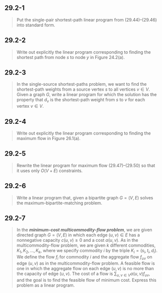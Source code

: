 ## 29.2-1

> Put the single-pair shortest-path linear program from $\text{(29.44)}$–$\text{(29.46)}$ into standard form.

## 29.2-2

> Write out explicitly the linear program corresponding to finding the shortest path from node $s$ to node $y$ in Figure 24.2(a).

## 29.2-3

> In the single-source shortest-paths problem, we want to find the shortest-path weights from a source vertex $s$ to all vertices $v \in V$. Given a graph $G$, write a linear program for which the solution has the property that $d_v$ is the shortest-path weight from $s$ to $v$ for each vertex $v \in V$.

## 29.2-4

> Write out explicitly the linear program corresponding to finding the maximum flow in Figure 26.1(a).

## 29.2-5

> Rewrite the linear program for maximum flow $\text{(29.47)}$–$\text{(29.50)}$ so that it uses only $O(V + E)$ constraints.

## 29.2-6

> Write a linear program that, given a bipartite graph $G = (V, E)$ solves the maximum-bipartite-matching problem.

## 29.2-7

> In the __*minimum-cost multicommodity-flow problem*__, we are given directed graph $G = (V, E)$ in which each edge $(u, v) \in E$ has a nonnegative capacity $c(u, v) \ge 0$ and a cost $a(u, v)$. As in the multicommodity-flow problem, we are given $k$ different commodities, $K_1, K_2, \ldots, K_k$, where we specify commodity $i$ by the triple $K_i = (s_i, t_i, d_i)$. We define the flow $f_i$ for commodity $i$ and the aggregate flow $f_{uv}$ on edge $(u, v)$ as in the multicommodity-flow problem. A feasible flow is one in which the aggregate flow on each edge $(u, v)$ is no more than the capacity of edge $(u, v)$. The cost of a flow is $\sum_{u, v \in V} a(u, v)f_{uv}$, and the goal is to find the feasible flow of minimum cost. Express this problem as a linear program.